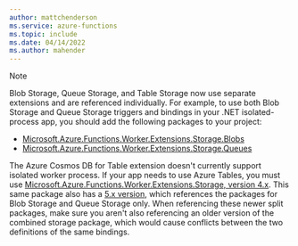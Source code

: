 ```yaml
---
author: mattchenderson
ms.service: azure-functions
ms.topic: include
ms.date: 04/14/2022
ms.author: mahender
---
```


> [!NOTE]
> Blob Storage, Queue Storage, and Table Storage now use separate extensions and are referenced individually. For example, to use both Blob Storage and Queue Storage triggers and bindings in your .NET isolated-process app, you should add the following packages to your project:
>
> - [Microsoft.Azure.Functions.Worker.Extensions.Storage.Blobs]
> - [Microsoft.Azure.Functions.Worker.Extensions.Storage.Queues]
>
> The Azure Cosmos DB for Table extension doesn't currently support isolated worker process. If your app needs to use Azure Tables, you must use [Microsoft.Azure.Functions.Worker.Extensions.Storage, version 4.x]. This same package also has a [5.x version], which references the packages for Blob Storage and Queue Storage only. When referencing these newer split packages, make sure you aren't also referencing an older version of the combined storage package, which would cause conflicts between the two definitions of the same bindings.

[Microsoft.Azure.Functions.Worker.Extensions.Storage.Blobs]: https://www.nuget.org/packages/Microsoft.Azure.Functions.Worker.Extensions.Storage.Blobs
[Microsoft.Azure.Functions.Worker.Extensions.Storage.Queues]: https://www.nuget.org/packages/Microsoft.Azure.Functions.Worker.Extensions.Storage.Queues

[Microsoft.Azure.Functions.Worker.Extensions.Storage, version 4.x]: https://www.nuget.org/packages/Microsoft.Azure.Functions.Worker.Extensions.Storage/4.0.4
[5.x version]: https://www.nuget.org/packages/Microsoft.Azure.Functions.Worker.Extensions.Storage/5.0.0
